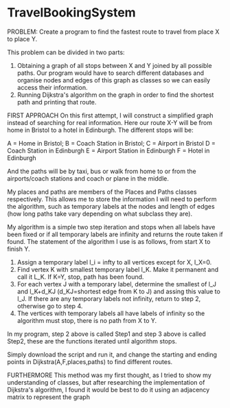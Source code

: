 # TravelBookingSystem

PROBLEM: Create a program to find the fastest route to travel from place X to place Y.

This problem can be divided in two parts: 
1) Obtaining a graph of all stops between X and Y joined by all possible paths. Our program would have to search different databases and organise nodes and edges of this graph as classes so we can easily access their information.
2) Running Dijkstra's algorithm on the graph in order to find the shortest path and printing that route.

FIRST APPROACH
On this first attempt, I will construct a simplified graph instead of searching for real information. Here our route X-Y will be from home in Bristol to a hotel in Edinburgh. The different stops will be:

A = Home in Bristol;
B = Coach Station in Bristol;
C = Airport in Bristol
D = Coach Station in Edinburgh
E = Airport Station in Edinburgh
F = Hotel in Edinburgh

And the paths will be by taxi, bus or walk from home to or from the airports/coach stations and coach or plane in the middle.

My places and paths are members of the Places and Paths classes respectively. This allows me to store the information I will need to perform the algorithm, such as temporary labels at the nodes and length of edges (how long paths take vary depending on what subclass they are).

My algorithm is a simple two step iteration and stops when all labels have been fixed or if all temporary labels are infinity and returns the route taken if found. The statement of the algorithm I use is as follows, from start X to finish Y.


1. Assign a temporary label l_i = infty to all vertices except for X, l_X=0.
2. Find vertex K with smallest temporary label l_K. Make it permanent and call it L_K. If K=Y, stop, path has been found.
3. For each vertex J with a temporary label, determine the smallest of l_J and l_K+d_KJ (d_KJ=shortest edge from K to J) and assing this value to l_J. If there are any temporary labels not infinity, return to step 2, otherwise go to step 4.
4. The vertices with temporary labels all have labels of infinity so the algorithm must stop, there is no path from X to Y.

In my program, step 2 above is called Step1 and step 3 above is called Step2, these are the functions iterated until algorithm stops.

Simply download the script and run it, and change the starting and ending points in Dijkstra(A,F,places,paths) to find different routes.

FURTHERMORE
This method was my first thought, as I tried to show my understanding of classes, but after researching the implementation of Dijkstra's algorithm, I found it would be best to do it using an adjacency matrix to represent the graph
